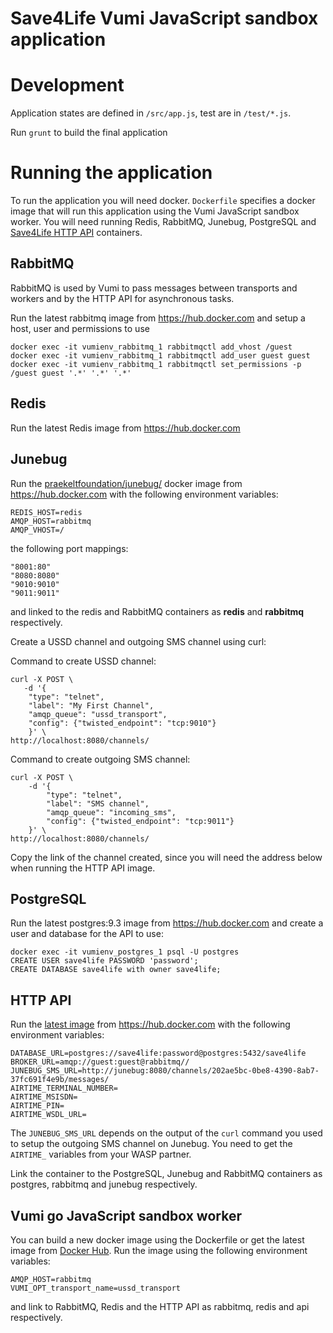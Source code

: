 Save4Life Vumi JavaScript sandbox application
=============================================

# Development

Application states are defined in `/src/app.js`, test are in `/test/*.js`.

Run `grunt` to build the final application

# Running the application

To run the application you will need docker. `Dockerfile` specifies a docker image that will run this application using the Vumi JavaScript sandbox worker. You will need running Redis, RabbitMQ, Junebug, PostgreSQL and [Save4Life HTTP API](https://github.com/dirkcuys/save4life) containers.

## RabbitMQ

RabbitMQ is used by Vumi to pass messages between transports and workers and by the HTTP API for asynchronous tasks.

Run the latest rabbitmq image from https://hub.docker.com and setup a host, user and permissions to use

    docker exec -it vumienv_rabbitmq_1 rabbitmqctl add_vhost /guest
    docker exec -it vumienv_rabbitmq_1 rabbitmqctl add_user guest guest
    docker exec -it vumienv_rabbitmq_1 rabbitmqctl set_permissions -p /guest guest '.*' '.*' '.*'

## Redis

Run the latest Redis image from https://hub.docker.com

## Junebug

Run the [praekeltfoundation/junebug/](https://hub.docker.com/r/praekeltfoundation/junebug) docker image from https://hub.docker.com with the following environment variables:

    REDIS_HOST=redis
    AMQP_HOST=rabbitmq
    AMQP_VHOST=/

the following port mappings:

    "8001:80"
    "8080:8080"
    "9010:9010"
    "9011:9011"

and linked to the redis and RabbitMQ containers as **redis** and **rabbitmq** respectively.

Create a USSD channel and outgoing SMS channel using curl:

Command to create USSD channel:

    curl -X POST \                                                              
       -d '{
        "type": "telnet",
        "label": "My First Channel",
        "amqp_queue": "ussd_transport",
        "config": {"twisted_endpoint": "tcp:9010"}
        }' \
    http://localhost:8080/channels/

Command to create outgoing SMS channel:

    curl -X POST \
        -d '{
            "type": "telnet",
            "label": "SMS channel",
            "amqp_queue": "incoming_sms",
            "config": {"twisted_endpoint": "tcp:9011"} 
        }' \
    http://localhost:8080/channels/

Copy the link of the channel created, since you will need the address below when running the HTTP API image.

## PostgreSQL

Run the latest postgres:9.3 image from https://hub.docker.com and create a user and database for the API to use:

    docker exec -it vumienv_postgres_1 psql -U postgres
    CREATE USER save4life PASSWORD 'password';
    CREATE DATABASE save4life with owner save4life;

## HTTP API

Run the [latest image]() from https://hub.docker.com with the following environment variables:

    DATABASE_URL=postgres://save4life:password@postgres:5432/save4life
    BROKER_URL=amqp://guest:guest@rabbitmq//
    JUNEBUG_SMS_URL=http://junebug:8080/channels/202ae5bc-0be8-4390-8ab7-37fc691f4e9b/messages/
    AIRTIME_TERMINAL_NUMBER=
    AIRTIME_MSISDN=
    AIRTIME_PIN=
    AIRTIME_WSDL_URL=

The `JUNEBUG_SMS_URL` depends on the output of the `curl` command you used to setup the outgoing SMS channel on Junebug. You need to get the `AIRTIME_` variables from your WASP partner.

Link the container to the PostgreSQL, Junebug and RabbitMQ containers as postgres, rabbitmq and junebug respectively.

## Vumi go JavaScript sandbox worker

You can build a new docker image using the Dockerfile or get the latest image from [Docker Hub](https://hub.docker.com/r/dirkcuys/save4life-vumi/). Run the image using the following environment variables:

    AMQP_HOST=rabbitmq
    VUMI_OPT_transport_name=ussd_transport

and link to RabbitMQ, Redis and the HTTP API as rabbitmq, redis and api respectively.

